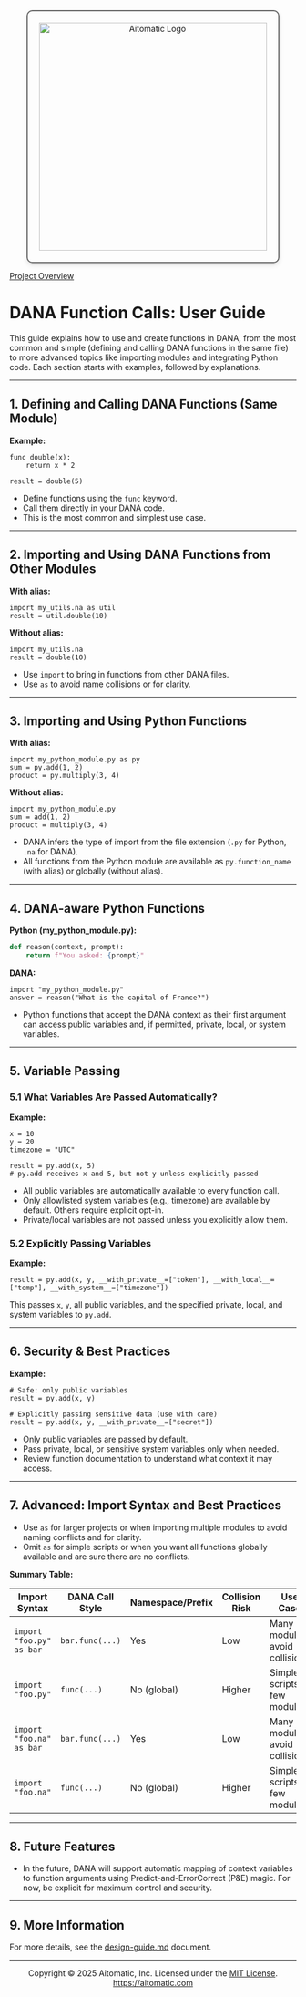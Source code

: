 <p align="center">
  <img src="https://cdn.prod.website-files.com/62a10970901ba826988ed5aa/62d942adcae82825089dabdb_aitomatic-logo-black.png" alt="Aitomatic Logo" width="400" style="border: 2px solid #666; border-radius: 10px; padding: 20px; box-shadow: 0 4px 8px rgba(0,0,0,0.1);"/>
</p>

[Project Overview](../../README.md)

# DANA Function Calls: User Guide

This guide explains how to use and create functions in DANA, from the most common and simple (defining and calling DANA functions in the same file) to more advanced topics like importing modules and integrating Python code. Each section starts with examples, followed by explanations.

---

## 1. Defining and Calling DANA Functions (Same Module)

**Example:**
```dana
func double(x):
    return x * 2

result = double(5)
```
- Define functions using the `func` keyword.
- Call them directly in your DANA code.
- This is the most common and simplest use case.

---

## 2. Importing and Using DANA Functions from Other Modules

**With alias:**
```dana
import my_utils.na as util
result = util.double(10)
```
**Without alias:**
```dana
import my_utils.na
result = double(10)
```
- Use `import` to bring in functions from other DANA files.
- Use `as` to avoid name collisions or for clarity.

---

## 3. Importing and Using Python Functions

**With alias:**
```dana
import my_python_module.py as py
sum = py.add(1, 2)
product = py.multiply(3, 4)
```
**Without alias:**
```dana
import my_python_module.py
sum = add(1, 2)
product = multiply(3, 4)
```
- DANA infers the type of import from the file extension (`.py` for Python, `.na` for DANA).
- All functions from the Python module are available as `py.function_name` (with alias) or globally (without alias).

---

## 4. DANA-aware Python Functions

**Python (my_python_module.py):**
```python
def reason(context, prompt):
    return f"You asked: {prompt}"
```
**DANA:**
```dana
import "my_python_module.py"
answer = reason("What is the capital of France?")
```
- Python functions that accept the DANA context as their first argument can access public variables and, if permitted, private, local, or system variables.

---

## 5. Variable Passing

### 5.1 What Variables Are Passed Automatically?
**Example:**
```dana
x = 10
y = 20
timezone = "UTC"

result = py.add(x, 5)
# py.add receives x and 5, but not y unless explicitly passed
```
- All public variables are automatically available to every function call.
- Only allowlisted system variables (e.g., timezone) are available by default. Others require explicit opt-in.
- Private/local variables are not passed unless you explicitly allow them.

### 5.2 Explicitly Passing Variables
**Example:**
```dana
result = py.add(x, y, __with_private__=["token"], __with_local__=["temp"], __with_system__=["timezone"])
```
This passes `x`, `y`, all public variables, and the specified private, local, and system variables to `py.add`.

---

## 6. Security & Best Practices
**Example:**
```dana
# Safe: only public variables
result = py.add(x, y)

# Explicitly passing sensitive data (use with care)
result = py.add(x, y, __with_private__=["secret"])
```
- Only public variables are passed by default.
- Pass private, local, or sensitive system variables only when needed.
- Review function documentation to understand what context it may access.

---

## 7. Advanced: Import Syntax and Best Practices
- Use `as` for larger projects or when importing multiple modules to avoid naming conflicts and for clarity.
- Omit `as` for simple scripts or when you want all functions globally available and are sure there are no conflicts.

**Summary Table:**

| Import Syntax                        | DANA Call Style         | Namespace/Prefix | Collision Risk | Use Case                        |
|--------------------------------------|-------------------------|------------------|---------------|----------------------------------|
| `import "foo.py" as bar`             | `bar.func(...)`         | Yes              | Low           | Many modules, avoid collisions   |
| `import "foo.py"`                    | `func(...)`             | No (global)      | Higher        | Simple scripts, few modules      |
| `import "foo.na" as bar`             | `bar.func(...)`         | Yes              | Low           | Many modules, avoid collisions   |
| `import "foo.na"`                    | `func(...)`             | No (global)      | Higher        | Simple scripts, few modules      |

---

## 8. Future Features
- In the future, DANA will support automatic mapping of context variables to function arguments using Predict-and-ErrorCorrect (P&E) magic. For now, be explicit for maximum control and security.

---

## 9. More Information
For more details, see the [design-guide.md](./design-guide.md) document.

---
<p align="center">
Copyright © 2025 Aitomatic, Inc. Licensed under the <a href="../../LICENSE.md">MIT License</a>.
<br/>
<a href="https://aitomatic.com">https://aitomatic.com</a>
</p>